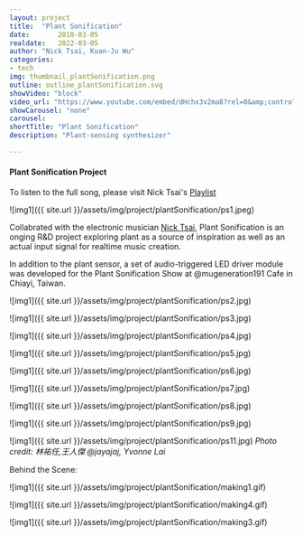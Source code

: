```yaml
---
layout: project
title:  "Plant Sonification"
date:		2010-03-05
realdate:   2022-03-05
author: "Nick Tsai, Kuan-Ju Wu"
categories:
- tech
img: thumbnail_plantSonification.png
outline: outline_plantSonification.svg
showVideo: "block"
video_url: "https://www.youtube.com/embed/dHchx3v2ma8?rel=0&amp;controls=1&amp;showinfo=0"
showCarousel: "none"
carousel:
shortTitle: "Plant Sonification"
description: "Plant-sensing synthesizer"

---
```

#### Plant Sonification Project ####

To listen to the full song, please visit Nick Tsai's [Playlist](https://soundcloud.com/nick-tsai-91907606/04-dendrobium-crumenatum/sets)

![img1]({{ site.url }}/assets/img/project/plantSonification/ps1.jpeg)


Collabrated with the electronic musician [Nick Tsai](https://linktr.ee/nicktsai140), Plant Sonification is an onging R&D project exploring plant as a source of inspiration as well as an actual input signal for realtime music creation. 

In addition to the plant sensor, a set of audio-triggered LED driver module was developed for the Plant Sonification Show at @mugeneration191 Cafe in Chiayi, Taiwan.

![img1]({{ site.url }}/assets/img/project/plantSonification/ps2.jpg)


![img1]({{ site.url }}/assets/img/project/plantSonification/ps3.jpg)


![img1]({{ site.url }}/assets/img/project/plantSonification/ps4.jpg)


![img1]({{ site.url }}/assets/img/project/plantSonification/ps5.jpg)


![img1]({{ site.url }}/assets/img/project/plantSonification/ps6.jpg)


![img1]({{ site.url }}/assets/img/project/plantSonification/ps7.jpg)


![img1]({{ site.url }}/assets/img/project/plantSonification/ps8.jpg)


![img1]({{ site.url }}/assets/img/project/plantSonification/ps9.jpg)


![img1]({{ site.url }}/assets/img/project/plantSonification/ps11.jpg)
*Photo credit: 林祐任,王人傑 @jayajaj, Yvonne Lai*



Behind the Scene:

![img1]({{ site.url }}/assets/img/project/plantSonification/making1.gif)


![img1]({{ site.url }}/assets/img/project/plantSonification/making4.gif)


![img1]({{ site.url }}/assets/img/project/plantSonification/making3.gif)



